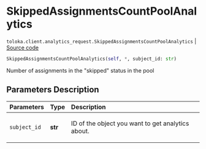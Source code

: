 # SkippedAssignmentsCountPoolAnalytics
`toloka.client.analytics_request.SkippedAssignmentsCountPoolAnalytics` | [Source code](https://github.com/Toloka/toloka-kit/blob/v1.1.4/src/client/analytics_request.py#L85)

```python
SkippedAssignmentsCountPoolAnalytics(self, *, subject_id: str)
```

Number of assignments in the "skipped" status in the pool

## Parameters Description

| Parameters | Type | Description |
| :----------| :----| :-----------|
`subject_id`|**str**|<p>ID of the object you want to get analytics about.</p>
